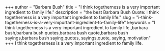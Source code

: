 +++
author = "Barbara Bush"
title = "I think togetherness is a very important ingredient to family life."
description = "the best Barbara Bush Quote: I think togetherness is a very important ingredient to family life."
slug = "i-think-togetherness-is-a-very-important-ingredient-to-family-life"
keywords = "I think togetherness is a very important ingredient to family life.,barbara bush,barbara bush quotes,barbara bush quote,barbara bush sayings,barbara bush saying,quotes, sayings,quote, saying, motivation"
+++
I think togetherness is a very important ingredient to family life.

